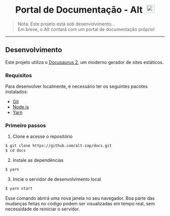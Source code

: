 <h1 align="center">
  Portal de Documentação - Alt&nbsp;
  <img
    alt="Alt"
    src="https://avatars1.githubusercontent.com/u/68825062?s=200&v=4"
    width="25"
  />
</h1>

> Nota: Este projeto está sob desenvolvimento...<br/>
> Em breve, o Alt contará com um portal de documentação próprio!

---

## Desenvolvimento

Este projeto utiliza o [Docusaurus 2](https://v2.docusaurus.io/), um moderno gerador de sites estáticos.

### Requisitos

Para desenvolver localmente, é necessário ter os seguintes pacotes instalados:

- [Git](https://git-scm.com/)
- [Node.js](https://nodejs.org/pt-br/)
- [Yarn](https://yarnpkg.com/)

### Primeiro passos

1. Clone e acesse o repositório

```bash
$ git clone https://github.com/alt-zap/docs.git
$ cd docs
```

2. Instale as dependências

```bash
$ yarn
```

3. Inicie o servidor de desenvolvimento local

```bash
$ yarn start
```
Esse comando abrirá uma nova janela no seu navegador. Boa parte das mudanças feitas no código podem ser visualizadas em tempo real, sem necessidade de reiniciar o servidor.

